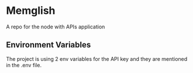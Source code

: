 # Memglish
A repo for the node with APIs application

## Environment Variables
The project is using 2 env variables for the API key and they are mentioned in the .env file.
